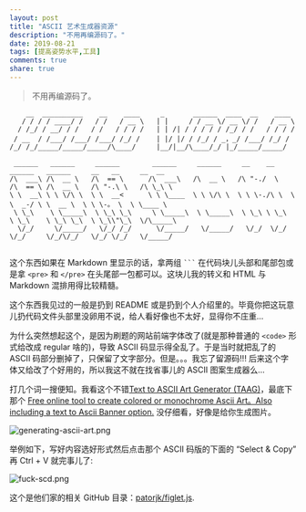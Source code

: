 ```yaml
---
layout: post
title: "ASCII 艺术生成器资源"
description: "不用再编源码了。"
date: 2019-08-21
tags: [提高姿势水平,工具]
comments: true
share: true
---
```


> 不用再编源码了。

```
    __  __________    __    ____     _       ______  ____  __    ____ 
   / / / / ____/ /   / /   / __ \   | |     / / __ \/ __ \/ /   / __ \
  / /_/ / __/ / /   / /   / / / /   | | /| / / / / / /_/ / /   / / / /
 / __  / /___/ /___/ /___/ /_/ /    | |/ |/ / /_/ / _，_/ /___/ /_/ / 
/_/ /_/_____/_____/_____/\____/     |__/|__/\____/_/ |_/_____/_____/  
```


```
 ______   ______     ______        ______     ______     __    __     ______   ______     __   __     __  __    
/\  ___\ /\  __ \   /\  == \      /\  ___\   /\  __ \   /\ "-./  \   /\  == \ /\  __ \   /\ "-.\ \   /\ \_\ \   
\ \  __\ \ \ \/\ \  \ \  __<      \ \ \____  \ \ \/\ \  \ \ \-./\ \  \ \  _-/ \ \  __ \  \ \ \-。 \  \ \____ \  
 \ \_\    \ \_____\  \ \_\ \_\     \ \_____\  \ \_____\  \ \_\ \ \_\  \ \_\    \ \_\ \_\  \ \_\\"\_\  \/\_____\ 
  \/_/     \/_____/   \/_/ /_/      \/_____/   \/_____/   \/_/  \/_/   \/_/     \/_/\/_/   \/_/ \/_/   \/_____/ 
                                                                                                                
```

这个东西如果在 Markdown 里显示的话，拿两组 <code>```</code> 在代码块儿头部和尾部包或是拿 <code>&lt;pre&gt;</code> 和 <code>&lt;/pre&gt;</code> 在头尾部一包都可以。这块儿我的转义和 HTML 与 Markdown 混排用得比较精髓。

这个东西我见过的一般是扔到 README 或是扔到个人介绍里的。毕竟你把这玩意儿扔代码文件头部里没卵用不说，给人看好像也不太好，显得你不庄重...

为什么突然想起这个，是因为刷题的网站前端字体改了(就是那种普通的 `<code>` 形式给改成 regular 啥的)，导致 ASCII 码显示得全乱了。于是当时就把乱了的 ASCII 码部分删掉了，只保留了文字部分。但是。。。我忘了留源码!!! 后来这个字体又给改了个好用的，所以我这不就在找省事儿的 ASCII 图案生成器么...

打几个词一搜便知。我看这个不错[Text to ASCII Art Generator (TAAG)](http://patorjk.com/software/taag/)，最底下那个 [Free online tool to create colored or monochrome Ascii Art。Also including a text to Ascii Banner option.](https://www.ascii-art-generator.org) 没仔细看，好像是给你生成图片。

![generating-ascii-art.png](https://i.loli.net/2019/08/21/OW4JMtSRvj21sk6.png)

举例如下，写好内容选好形式然后点击那个 ASCII 码版的下面的 “Select & Copy” 再 Ctrl + V 就完事儿了:

![fuck-scd.png](https://i.loli.net/2019/08/21/dPEjC8HlI26f7b3.png)


这个是他们家的相关 GitHub 目录：[patorjk/figlet.js](https://github.com/patorjk/figlet.js).

